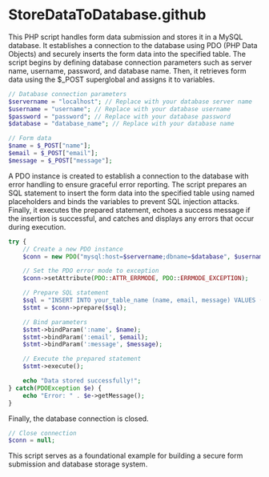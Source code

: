 # StoreDataToDatabase.github

This PHP script handles form data submission and stores it in a MySQL database. It establishes a connection to the database using PDO (PHP Data Objects) and securely inserts the form data into the specified table. The script begins by defining database connection parameters such as server name, username, password, and database name. Then, it retrieves form data using the $_POST superglobal and assigns it to variables. 

```php
// Database connection parameters
$servername = "localhost"; // Replace with your database server name
$username = "username"; // Replace with your database username
$password = "password"; // Replace with your database password
$database = "database_name"; // Replace with your database name

// Form data
$name = $_POST["name"];
$email = $_POST["email"];
$message = $_POST["message"];
```

A PDO instance is created to establish a connection to the database with error handling to ensure graceful error reporting. The script prepares an SQL statement to insert the form data into the specified table using named placeholders and binds the variables to prevent SQL injection attacks. Finally, it executes the prepared statement, echoes a success message if the insertion is successful, and catches and displays any errors that occur during execution.

```php
try {
    // Create a new PDO instance
    $conn = new PDO("mysql:host=$servername;dbname=$database", $username, $password);

    // Set the PDO error mode to exception
    $conn->setAttribute(PDO::ATTR_ERRMODE, PDO::ERRMODE_EXCEPTION);

    // Prepare SQL statement
    $sql = "INSERT INTO your_table_name (name, email, message) VALUES (:name, :email, :message)";
    $stmt = $conn->prepare($sql);

    // Bind parameters
    $stmt->bindParam(':name', $name);
    $stmt->bindParam(':email', $email);
    $stmt->bindParam(':message', $message);

    // Execute the prepared statement
    $stmt->execute();

    echo "Data stored successfully!";
} catch(PDOException $e) {
    echo "Error: " . $e->getMessage();
}
```

Finally, the database connection is closed.

```php
// Close connection
$conn = null;
```

This script serves as a foundational example for building a secure form submission and database storage system.